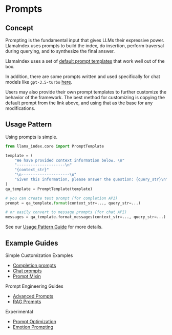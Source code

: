 # Prompts

## Concept

Prompting is the fundamental input that gives LLMs their expressive power. LlamaIndex uses prompts to build the index, do insertion,
perform traversal during querying, and to synthesize the final answer.

LlamaIndex uses a set of [default prompt templates](https://github.com/run-llama/llama_index/blob/main/llama-index-core/llama_index/core/prompts/default_prompts.py) that work well out of the box.

In addition, there are some prompts written and used specifically for chat models like `gpt-3.5-turbo` [here](https://github.com/run-llama/llama_index/blob/main/llama-index-core/llama_index/core/prompts/chat_prompts.py).

Users may also provide their own prompt templates to further customize the behavior of the framework. The best method for customizing is copying the default prompt from the link above, and using that as the base for any modifications.

## Usage Pattern

Using prompts is simple.

```python
from llama_index.core import PromptTemplate

template = (
    "We have provided context information below. \n"
    "---------------------\n"
    "{context_str}"
    "\n---------------------\n"
    "Given this information, please answer the question: {query_str}\n"
)
qa_template = PromptTemplate(template)

# you can create text prompt (for completion API)
prompt = qa_template.format(context_str=..., query_str=...)

# or easily convert to message prompts (for chat API)
messages = qa_template.format_messages(context_str=..., query_str=...)
```

See our [Usage Pattern Guide](./usage_pattern.md) for more details.

## Example Guides

Simple Customization Examples

- [Completion prompts](../../../examples/customization/prompts/completion_prompts.ipynb)
- [Chat prompts](../../../examples/customization/prompts/chat_prompts.ipynb)
- [Prompt Mixin](../../../examples/prompts/prompt_mixin.ipynb)

Prompt Engineering Guides

- [Advanced Prompts](../../../examples/prompts/advanced_prompts.ipynb)
- [RAG Prompts](../../../examples/prompts/prompts_rag.ipynb)

Experimental

- [Prompt Optimization](../../../examples/prompts/prompt_optimization.ipynb)
- [Emotion Prompting](../../../examples/prompts/emotion_prompt.ipynb)
